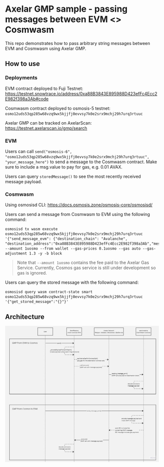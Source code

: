 # Axelar GMP sample - passing messages between EVM <> Cosmwasm

This repo demonstrates how to pass arbitrary string messages between EVM and Cosmwasm using Axelar GMP.

## How to use
### Deployments
EVM contract deployed to Fuji Testnet: https://testnet.snowtrace.io/address/0xa88B3843E895988D423efFc4Ecc2E982f398a3Ab#code

Cosmwasm contract deployed to osmosis-5 testnet: `osmo12uds53qp285w68vzq9wx5kjjfj0evvsy7k0e2srx9mchj29h7urq3rtuuc`

Axelar GMP can be tracked on AxelarScan: https://testnet.axelarscan.io/gmp/search

### EVM
Users can call `send("osmosis-6", "osmo12uds53qp285w68vzq9wx5kjjfj0evvsy7k0e2srx9mchj29h7urq3rtuuc", "your_message_here")` to send a message to the Cosmwasm contract. Make sure to include a msg.value to pay for gas, e.g. 0.01 AVAX.

Users can query `storedMessage()` to see the most recently received message payload.

### Cosmwasm
Using osmosisd CLI: https://docs.osmosis.zone/osmosis-core/osmosisd/

Users can send a message from Cosmwasm to EVM using the following command:
```
osmosisd tx wasm execute osmo12uds53qp285w68vzq9wx5kjjfj0evvsy7k0e2srx9mchj29h7urq3rtuuc '{"send_message_evm": {"destination_chain": "Avalanche", "destination_address":"0xa88B3843E895988D423efFc4Ecc2E982f398a3Ab","message":"YOUR_MESSAGE_HERE"}}' --amount 1uosmo --from wallet --gas-prices 0.1uosmo --gas auto --gas-adjustment 1.3 -y -b block
```
> Note that `--amount 1uosmo` contains the fee paid to the Axelar Gas Service. Currently, Cosmos gas service is still under development so gas is ignored.

Users can query the stored message with the following command:
```
osmosisd query wasm contract-state smart osmo12uds53qp285w68vzq9wx5kjjfj0evvsy7k0e2srx9mchj29h7urq3rtuuc '{"get_stored_message":"{}"}'
```

## Architecture
![SendReceive Sequence Diagram](./SequenceDiagram.jpg)
